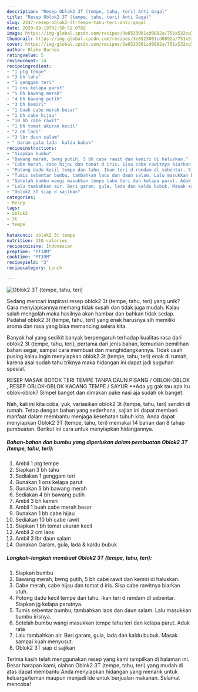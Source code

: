 ```yaml
---
description: "Resep Oblok2 3T (tempe, tahu, teri) Anti Gagal"
title: "Resep Oblok2 3T (tempe, tahu, teri) Anti Gagal"
slug: 2247-resep-oblok2-3t-tempe-tahu-teri-anti-gagal
date: 2020-09-19T02:50:52.078Z
image: https://img-global.cpcdn.com/recipes/3e6523001cd0892a/751x532cq70/oblok2-3t-tempe-tahu-teri-foto-resep-utama.jpg
thumbnail: https://img-global.cpcdn.com/recipes/3e6523001cd0892a/751x532cq70/oblok2-3t-tempe-tahu-teri-foto-resep-utama.jpg
cover: https://img-global.cpcdn.com/recipes/3e6523001cd0892a/751x532cq70/oblok2-3t-tempe-tahu-teri-foto-resep-utama.jpg
author: Blake Barnes
ratingvalue: 5
reviewcount: 14
recipeingredient:
- "1 ptg tempe"
- "3 bh tahu"
- "1 genggam teri"
- "1 ons kelapa parut"
- "5 bh bawang merah"
- "4 bh bawang putih"
- "3 bh kemiri"
- "1 buah cabe merah besar"
- "1 bh cabe hijau"
- "10 bh cabe rawit"
- "1 bh tomat ukuran kecil"
- "2 cm laos"
- "3 lbr daun salam"
- " Garam gula lada  kaldu bubuk"
recipeinstructions:
- "Siapkan bumbu"
- "Bawang merah, bwng putih, 5 bh cabe rawit dan kemiri di haluskan."
- "Cabe merah, cabe hijau dan tomat d iris. Sisa cabe rawitnya biarkan utuh."
- "Potong dadu kecil tempe dan tahu. Ikan teri d rendam dl sebentar. Siapkan jg kelapa parutnya."
- "Tumis sebentar bumbu, tambahkan laos dan daun salam. Lalu masukkan bumbu irisnya."
- "Setelah bumbu wangi masukkan tempe tahu teri dan kelapa parut. Aduk rata"
- "Lalu tambahkan air. Beri garam, gula, lada dan kaldu bubuk. Masak sampai kuah menyusut."
- "Oblok2 3T siap d sajikan"
categories:
- Resep
tags:
- oblok2
- 3t
- tempe

katakunci: oblok2 3t tempe 
nutrition: 110 calories
recipecuisine: Indonesian
preptime: "PT18M"
cooktime: "PT39M"
recipeyield: "3"
recipecategory: Lunch

---
```



![Oblok2 3T (tempe, tahu, teri)](https://img-global.cpcdn.com/recipes/3e6523001cd0892a/751x532cq70/oblok2-3t-tempe-tahu-teri-foto-resep-utama.jpg)

Sedang mencari inspirasi resep oblok2 3t (tempe, tahu, teri) yang unik? Cara menyiapkannya memang tidak susah dan tidak juga mudah. Kalau salah mengolah maka hasilnya akan hambar dan bahkan tidak sedap. Padahal oblok2 3t (tempe, tahu, teri) yang enak harusnya sih memiliki aroma dan rasa yang bisa memancing selera kita.

Banyak hal yang sedikit banyak berpengaruh terhadap kualitas rasa dari oblok2 3t (tempe, tahu, teri), pertama dari jenis bahan, kemudian pemilihan bahan segar, sampai cara membuat dan menghidangkannya. Tidak usah pusing kalau ingin menyiapkan oblok2 3t (tempe, tahu, teri) enak di rumah, karena asal sudah tahu triknya maka hidangan ini dapat jadi suguhan spesial.

RESEP MASAK BOTOK TERI TEMPE TANPA DAUN PISANG / OBLOK-OBLOK , RESEP OBLOK-OBLOK KACANG TEMPE / SAYUR **Ada yg gak tau apa itu oblok-oblok? Simpel banget dan dimakan pake nasi aja sudah ok banget.


Nah, kali ini kita coba, yuk, variasikan oblok2 3t (tempe, tahu, teri) sendiri di rumah. Tetap dengan bahan yang sederhana, sajian ini dapat memberi manfaat dalam membantu menjaga kesehatan tubuh kita. Anda dapat menyiapkan Oblok2 3T (tempe, tahu, teri) memakai 14 bahan dan 8 tahap pembuatan. Berikut ini cara untuk menyiapkan hidangannya.

<!--inarticleads1-->

##### Bahan-bahan dan bumbu yang diperlukan dalam pembuatan Oblok2 3T (tempe, tahu, teri):

1. Ambil 1 ptg tempe
1. Siapkan 3 bh tahu
1. Sediakan 1 genggam teri
1. Gunakan 1 ons kelapa parut
1. Gunakan 5 bh bawang merah
1. Sediakan 4 bh bawang putih
1. Ambil 3 bh kemiri
1. Ambil 1 buah cabe merah besar
1. Gunakan 1 bh cabe hijau
1. Sediakan 10 bh cabe rawit
1. Siapkan 1 bh tomat ukuran kecil
1. Ambil 2 cm laos
1. Ambil 3 lbr daun salam
1. Gunakan  Garam, gula, lada &amp; kaldu bubuk




<!--inarticleads2-->

##### Langkah-langkah membuat Oblok2 3T (tempe, tahu, teri):

1. Siapkan bumbu
1. Bawang merah, bwng putih, 5 bh cabe rawit dan kemiri di haluskan.
1. Cabe merah, cabe hijau dan tomat d iris. Sisa cabe rawitnya biarkan utuh.
1. Potong dadu kecil tempe dan tahu. Ikan teri d rendam dl sebentar. Siapkan jg kelapa parutnya.
1. Tumis sebentar bumbu, tambahkan laos dan daun salam. Lalu masukkan bumbu irisnya.
1. Setelah bumbu wangi masukkan tempe tahu teri dan kelapa parut. Aduk rata
1. Lalu tambahkan air. Beri garam, gula, lada dan kaldu bubuk. Masak sampai kuah menyusut.
1. Oblok2 3T siap d sajikan




Terima kasih telah menggunakan resep yang kami tampilkan di halaman ini. Besar harapan kami, olahan Oblok2 3T (tempe, tahu, teri) yang mudah di atas dapat membantu Anda menyiapkan hidangan yang menarik untuk keluarga/teman maupun menjadi ide untuk berjualan makanan. Selamat mencoba!
